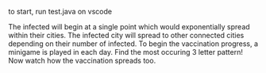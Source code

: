 to start, run test.java on vscode

The infected will begin at a single point which would exponentially spread within their cities.
The infected city will spread to other connected cities depending on their number of infected.
To begin the vaccination progress, a minigame is played in each day. Find the most occuring 3 letter pattern!
Now watch how the vaccination spreads too.
